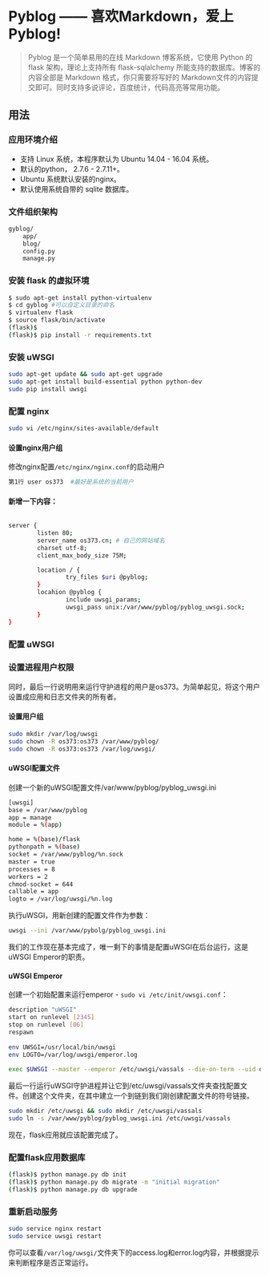 # Pyblog —— 喜欢Markdown，爱上Pyblog!

> Pyblog 是一个简单易用的在线 Markdown 博客系统，它使用 Python 的 flask 架构，理论上支持所有 flask-sqlalchemy 所能支持的数据库。博客的内容全部是 Markdown 格式，你只需要将写好的 Markdown文件的内容提交即可。同时支持多说评论，百度统计，代码高亮等常用功能。

## 用法
### 应用环境介绍
- 支持 Linux 系统，本程序默认为 Ubuntu 14.04 - 16.04 系统。
- 默认的python， 2.7.6 - 2.7.11+。
- Ubuntu 系统默认安装的nginx。
- 默认使用系统自带的 sqlite 数据库。

### 文件组织架构

```bash
gyblog/
    app/
    blog/
    config.py
    manage.py
```

### 安装 flask 的虚拟环境

```bash
$ sudo apt-get install python-virtualenv
$ cd gyblog #可以自定义目录的命名
$ virtualenv flask
$ source flask/bin/activate
(flask)$
(flask)$ pip install -r requirements.txt
```
### 安装 uWSGI
```bash
sudo apt-get update && sudo apt-get upgrade
sudo apt-get install build-essential python python-dev
sudo pip install uwsgi
```

### 配置 nginx

```bash
sudo vi /etc/nginx/sites-available/default
```

#### 设置nginx用户组
修改nginx配置`/etc/nginx/nginx.conf`的启动用户

```bash
第1行 user os373  #最好是系统的当前用户
```

#### 新增一下内容：

```bash

server {
        listen 80;
        server_name os373.cn; # 自己的网站域名
        charset utf-8;
        client_max_body_size 75M;

        location / {
                try_files $uri @pyblog;
        }
        locahion @pyblog {
                include uwsgi_params;
                uwsgi_pass unix:/var/www/pyblog/pyblog_uwsgi.sock;
        }
}
```

### 配置 uWSGI

### 设置进程用户权限
同时，最后一行说明用来运行守护进程的用户是os373。为简单起见，将这个用户设置成应用和日志文件夹的所有者。
#### 设置用户组

```bash
sudo mkdir /var/log/uwsgi
sudo chown -R os373:os373 /var/www/pyblog/
sudo chown -R os373:os373 /var/log/uwsgi/
```
#### uWSGI配置文件
创建一个新的uWSGI配置文件/var/www/pyblog/pyblog_uwsgi.ini

```bash
[uwsgi]
base = /var/www/pyblog
app = manage
module = %(app)

home = %(base)/flask
pythonpath = %(base)
socket = /var/www/pyblog/%n.sock
master = true
processes = 8
workers = 2
chmod-socket = 644
callable = app
logto = /var/log/uwsgi/%n.log

```

执行uWSGI，用新创建的配置文件作为参数：

```bash
uwsgi --ini /var/www/pybolg/pyblog_uwsgi.ini
```

我们的工作现在基本完成了，唯一剩下的事情是配置uWSGI在后台运行，这是uWSGI Emperor的职责。

#### uWSGI Emperor

创建一个初始配置来运行emperor - `sudo vi /etc/init/uwsgi.conf`：

```bash
description "uWSGI"
start on runlevel [2345]
stop on runlevel [06]
respawn
 
env UWSGI=/usr/local/bin/uwsgi
env LOGTO=/var/log/uwsgi/emperor.log
 
exec $UWSGI --master --emperor /etc/uwsgi/vassals --die-on-term --uid os373 --gid os373 --logto $LOGTO
```

最后一行运行uWSGI守护进程并让它到/etc/uwsgi/vassals文件夹查找配置文件。创建这个文件夹，在其中建立一个到链到我们刚创建配置文件的符号链接。

```bash
sudo mkdir /etc/uwsgi && sudo mkdir /etc/uwsgi/vassals
sudo ln -s /var/www/pyblog/pyblog_uwsgi.ini /etc/uwsgi/vassals
```

现在，flask应用就应该配置完成了。

### 配置flask应用数据库

```bash
(flask)$ python manage.py db init
(flask)$ python manage.py db migrate -m "initial migration"
(flask)$ python manage.py db upgrade
```

### 重新启动服务

```bash
sudo service nginx restart
sudo service uwsgi restart
```

你可以查看`/var/log/uwsgi/`文件夹下的access.log和error.log内容，并根据提示来判断程序是否正常运行。

